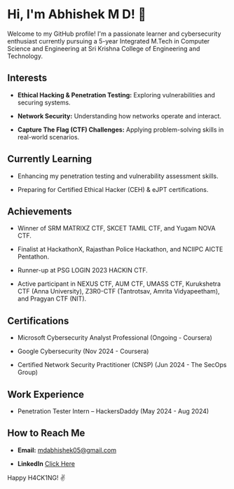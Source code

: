 # Hi, I'm Abhishek M D! 👋

Welcome to my GitHub profile! I'm a passionate learner and cybersecurity enthusiast currently pursuing a 5-year Integrated M.Tech in Computer Science and Engineering at Sri Krishna College of Engineering and Technology.

## Interests

- **Ethical Hacking & Penetration Testing:** Exploring vulnerabilities and securing systems.

- **Network Security:** Understanding how networks operate and interact.

- **Capture The Flag (CTF) Challenges:** Applying problem-solving skills in real-world scenarios.

## Currently Learning

- Enhancing my penetration testing and vulnerability assessment skills.

- Preparing for Certified Ethical Hacker (CEH) & eJPT certifications.

## Achievements

- Winner of SRM MATRIXZ CTF, SKCET TAMIL CTF, and Yugam NOVA CTF.

- Finalist at HackathonX, Rajasthan Police Hackathon, and NCIIPC AICTE Pentathon.

- Runner-up at PSG LOGIN 2023 HACKIN CTF.

- Active participant in NEXUS CTF, AUM CTF, UMASS CTF, Kurukshetra CTF (Anna University), Z3R0-CTF (Tantrotsav, Amrita Vidyapeetham), and Pragyan CTF (NIT).

## Certifications

- Microsoft Cybersecurity Analyst Professional (Ongoing - Coursera)

- Google Cybersecurity (Nov 2024 - Coursera)

- Certified Network Security Practitioner (CNSP) (Jun 2024 - The SecOps Group)

## Work Experience

- Penetration Tester Intern – HackersDaddy (May 2024 - Aug 2024)

## How to Reach Me

- **Email:** [mdabhishek05@gmail.com](mailto:mdabhishek05@gmail.com)

- **LinkedIn** [Click Here](https://www.linkedin.com/in/abhishek-md) 


Happy H4CK1NG! ✌️
